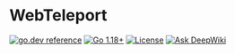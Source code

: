 # WebTeleport

[![go.dev reference](https://img.shields.io/badge/go.dev-reference-007d9c?logo=go&logoColor=white)](https://pkg.go.dev/github.com/webteleport/webteleport?tab=doc)
[![Go 1.18+](https://img.shields.io/github/go-mod/go-version/webteleport/webteleport)](https://golang.org/dl/)
[![License](https://img.shields.io/github/license/webteleport/webteleport?color=%23000&style=flat-round)](https://github.com/webteleport/webteleport/blob/main/LICENSE)
[![Ask DeepWiki](https://deepwiki.com/badge.svg)](https://deepwiki.com/webteleport/webteleport)
